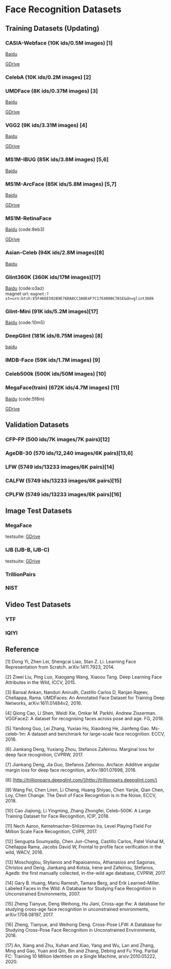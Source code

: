 # Face Recognition Datasets

## Training Datasets (Updating)

### CASIA-Webface (10K ids/0.5M images) [1]

[Baidu](https://pan.baidu.com/s/1AfHdPsxJZBD8kBJeIhmq1w)

[GDrive](https://drive.google.com/file/d/1KxNCrXzln0lal3N4JiYl9cFOIhT78y1l/view?usp=sharing)

### CelebA (10K ids/0.2M images) [2]

### UMDFace (8K ids/0.37M images) [3]

[Baidu](https://pan.baidu.com/s/1aGutJwNWpV-lA0f_7eNsGQ)

[GDrive](https://drive.google.com/file/d/1azhEHoJjVmifuzBVKJwl-sDbLZ-Wzp4O/view?usp=sharing)

### VGG2 (9K ids/3.31M images) [4]

[Baidu](https://pan.baidu.com/s/1c3KeLzy)

[GDrive](https://drive.google.com/file/d/1dyVQ7X3d28eAcjV3s3o0MT-HyODp_v3R/view?usp=sharing)

### MS1M-IBUG (85K ids/3.8M images) [5,6]

[Baidu](https://pan.baidu.com/s/1nxmSCch)

### MS1M-ArcFace (85K ids/5.8M images) [5,7] 

[Baidu](https://pan.baidu.com/s/1S6LJZGdqcZRle1vlcMzHOQ)

[GDrive](https://drive.google.com/file/d/1SXS4-Am3bsKSK615qbYdbA_FMVh3sAvR/view?usp=sharing)

### MS1M-RetinaFace

[Baidu](https://pan.baidu.com/s/1RBnaW88PC6cKqtYwgfVX8Q) (code:8eb3)

[GDrive](https://drive.google.com/file/d/1JgmzL9OLTqDAZE86pBgETtSQL4USKTFy/view?usp=sharing)

### Asian-Celeb (94K ids/2.8M images)[8]

[Baidu](https://pan.baidu.com/s/12wSgofDy1flFf6lOyAxJRg)

### Glint360K (360K ids/17M images)[17]

[Baidu](https://pan.baidu.com/s/1GsYqTTt7_Dn8BfxxsLFN0w) (code:o3az)    
magnet uri: `magnet:?xt=urn:btih:E5F46EE502B9E76DA8CC3A0E4F7C17E4000C7B1E&dn=glint360k`

### Glint-Mini (91K ids/5.2M images)[17]
[Baidu](https://pan.baidu.com/s/10IzEyP-Z9dWFcxxj9jdJpQ) (code:10m5)

### DeepGlint (181K ids/6.75M images) [8] 

[baidu](https://pan.baidu.com/s/1yApUbklBgRgOyOV4o3J8Eg)


### IMDB-Face (59K ids/1.7M images) [9]

### Celeb500k (500K ids/50M images) [10]

### MegaFace(train) (672K ids/4.7M images) [11]

[Baidu](https://pan.baidu.com/s/1uy366DjUiGc3AvhuamRLyw) (code:5f8m)

[GDrive](https://drive.google.com/file/d/1O4FxijSXoEIe6fLfOocqF4VFMh5B4d89/view?usp=sharing)

## Validation Datasets

### CFP-FP (500 ids/7K images/7K pairs)[12]

### AgeDB-30 (570 ids/12,240 images/6K pairs)[13,6]

### LFW (5749 ids/13233 images/6K pairs)[14]

### CALFW (5749 ids/13233 images/6K pairs)[15]

### CPLFW (5749 ids/13233 images/6K pairs)[16]

## Image Test Datasets

### MegaFace

testsuite: [GDrive](https://drive.google.com/file/d/1KBwp0U9oZgZj7SYDXRxUnnH7Lwvd9XMy/view?usp=sharing)

### IJB (IJB-B, IJB-C)

testsuite: [GDrive](https://drive.google.com/file/d/1aC4zf2Bn0xCVH_ZtEuQipR2JvRb1bf8o/view?usp=sharing)

### TrillionPairs

### NIST

## Video Test Datasets

### YTF

### IQIYI

## Reference

[1] Dong Yi, Zhen Lei, Shengcai Liao, Stan Z. Li. Learning Face Representation from Scratch. arXiv:1411.7923, 2014.

[2] Ziwei Liu, Ping Luo, Xiaogang Wang, Xiaoou Tang. Deep Learning Face Attributes in the Wild, ICCV, 2015.

[3] Bansal Ankan, Nanduri Anirudh, Castillo Carlos D, Ranjan Rajeev, Chellappa, Rama. UMDFaces: An Annotated Face Dataset for Training Deep Networks, arXiv:1611.01484v2, 2016.

[4] Qiong Cao, Li Shen, Weidi Xie, Omkar M. Parkhi, Andrew Zisserman. VGGFace2: A dataset for recognising faces across pose and age. FG, 2018.

[5] Yandong Guo, Lei Zhang, Yuxiao Hu, Xiaodong He, Jianfeng Gao. Ms-celeb-1m: A dataset and benchmark for large-scale face recognition. ECCV, 2016.

[6] Jiankang Deng, Yuxiang Zhou, Stefanos Zafeiriou. Marginal loss for deep face recognition, CVPRW, 2017.

[7] Jiankang Deng, Jia Guo, Stefanos Zafeiriou. Arcface: Additive angular margin loss for deep face recognition, arXiv:1801.07698, 2018.

[8] [http://trillionpairs.deepglint.com/](http://trillionpairs.deepglint.com/)

[9] Wang Fei, Chen Liren, Li Cheng, Huang Shiyao, Chen Yanjie, Qian Chen, Loy, Chen Change. The Devil of Face Recognition is in the Noise, ECCV, 2018.

[10] Cao Jiajiong, Li Yingming, Zhang Zhongfei, Celeb-500K: A Large Training Dataset for Face Recognition, ICIP, 2018.

[11] Nech Aaron, Kemelmacher-Shlizerman Ira, Level Playing Field For Million Scale Face Recognition, CVPR, 2017.
 
[12] Sengupta Soumyadip, Chen Jun-Cheng, Castillo Carlos, Patel Vishal M, Chellappa Rama, Jacobs David W,
  Frontal to profile face verification in the wild, WACV, 2016.

[13] Moschoglou, Stylianos and Papaioannou, Athanasios and Sagonas, Christos and Deng, Jiankang and Kotsia, Irene and Zafeiriou, Stefanos, Agedb: the first manually collected, in-the-wild age database, CVPRW, 2017.

[14] Gary B. Huang, Manu Ramesh, Tamara Berg, and Erik Learned-Miller.
Labeled Faces in the Wild: A Database for Studying Face Recognition in Unconstrained Environments, 2007.

[15] Zheng Tianyue, Deng Weihong, Hu Jiani, Cross-age lfw: A database for studying cross-age face recognition in unconstrained environments, arXiv:1708.08197, 2017.

[16] Zheng, Tianyue, and Weihong Deng. Cross-Pose LFW: A Database for Studying Cross-Pose Face Recognition in Unconstrained Environments, 2018.

[17] An, Xiang and Zhu, Xuhan and Xiao, Yang and Wu, Lan and Zhang, Ming and Gao, Yuan and Qin, Bin and Zhang, Debing and Fu Ying. Partial FC: Training 10 Million Identities on a Single Machine, arxiv:2010.05222, 2020.
